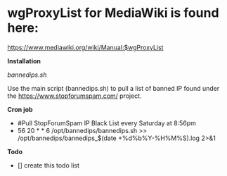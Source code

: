 # wgProxyList for MediaWiki is found here:
 https://www.mediawiki.org/wiki/Manual:$wgProxyList

**Installation**

*bannedips.sh*

 Use the main script (bannedips.sh) to pull a list of banned IP found under the https://www.stopforumspam.com/ project.

**Cron job**
- #Pull StopForumSpam IP Black List every Saturday at 8:56pm
- 56 20 * * 6 /opt/bannedips/bannedips.sh >> /opt/bannedips/bannedips_$(date +\%d\%b\%Y-\%H\%M\%S).log 2>&1

**Todo**
- [] create this todo list
